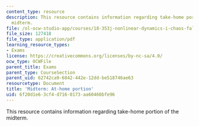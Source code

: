 ```yaml
---
content_type: resource
description: This resource contains information regarding take-home portion of the
  midterm.
file: /ol-ocw-studio-app/courses/18-353j-nonlinear-dynamics-i-chaos-fall-2012/6f20d1e63cf4d7160173aa60460bfe96_MIT18_353JF12_MidterAtHome.pdf
file_size: 127418
file_type: application/pdf
learning_resource_types:
- Exams
license: https://creativecommons.org/licenses/by-nc-sa/4.0/
ocw_type: OCWFile
parent_title: Exams
parent_type: CourseSection
parent_uid: 62742ca9-6842-442e-12dd-be518746ae63
resourcetype: Document
title: 'Midterm: At-home portion'
uid: 6f20d1e6-3cf4-d716-0173-aa60460bfe96
---
```

This resource contains information regarding take-home portion of the midterm.